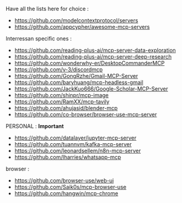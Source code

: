 Have all the lists here for choice :
- https://github.com/modelcontextprotocol/servers
- https://github.com/appcypher/awesome-mcp-servers

Interressan specific ones :
- https://github.com/reading-plus-ai/mcp-server-data-exploration
- https://github.com/reading-plus-ai/mcp-server-deep-research
- https://github.com/wonderwhy-er/DesktopCommanderMCP
- https://github.com/v-3/discordmcp
- https://github.com/GongRzhe/Gmail-MCP-Server
- https://github.com/baryhuang/mcp-headless-gmail
- https://github.com/JackKuo666/Google-Scholar-MCP-Server
- https://github.com/shinpr/mcp-image
- https://github.com/RamXX/mcp-tavily
- https://github.com/ahujasid/blender-mcp
- https://github.com/co-browser/browser-use-mcp-server

PERSONAL : **Important**

- https://github.com/datalayer/jupyter-mcp-server
- https://github.com/tuannvm/kafka-mcp-server
- https://github.com/leonardsellem/n8n-mcp-server
- https://github.com/lharries/whatsapp-mcp

browser :
- https://github.com/browser-use/web-ui
- https://github.com/Saik0s/mcp-browser-use
- https://github.com/hangwin/mcp-chrome